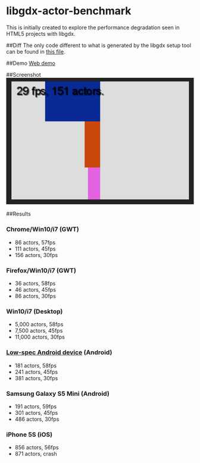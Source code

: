 # libgdx-actor-benchmark
This is initially created to explore the performance degradation seen in HTML5 projects with libgdx.

##Diff
The only code different to what is generated by the libgdx setup tool can be found in [this file](core/src/in/atqu/actorbenchmark/ActorBenchmark.java).

##Demo
[Web demo](//staff0rd.github.io/libgdx-actor-benchmark)

##Screenshot
![Screenshot](screenshot.png?raw=true)

##Results

### Chrome/Win10/i7 (GWT)
* 86 actors, 57fps
* 111 actors, 45fps
* 156 actors, 30fps

### Firefox/Win10/i7 (GWT)
* 36 actors, 58fps
* 46 actors, 45fps
* 86 actors, 30fps

### Win10/i7 (Desktop)
* 5,000 actors, 58fps
* 7,500 actors, 45fps
* 11,000 actors, 30fps

### [Low-spec Android device](http://www.zte.com.au/telstra/T792.htm) (Android)
* 181 actors, 58fps
* 241 actors, 45fps
* 381 actors, 30fps

### Samsung Galaxy S5 Mini (Android)
* 191 actors, 59fps
* 301 actors, 45fps
* 486 actors, 30fps

### iPhone 5S (iOS)
* 856 actors, 56fps
* 871 actors, crash

